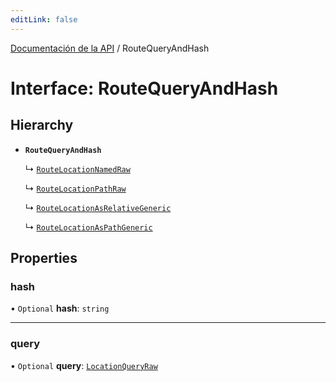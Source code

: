 ```yaml
---
editLink: false
---
```


[Documentación de la API](../index.md) / RouteQueryAndHash

# Interface: RouteQueryAndHash

## Hierarchy

- **`RouteQueryAndHash`**

  ↳ [`RouteLocationNamedRaw`](RouteLocationNamedRaw.md)

  ↳ [`RouteLocationPathRaw`](RouteLocationPathRaw.md)

  ↳ [`RouteLocationAsRelativeGeneric`](RouteLocationAsRelativeGeneric.md)

  ↳ [`RouteLocationAsPathGeneric`](RouteLocationAsPathGeneric.md)

## Properties

### hash

• `Optional` **hash**: `string`

---

### query

• `Optional` **query**: [`LocationQueryRaw`](../index.md#LocationQueryRaw)
